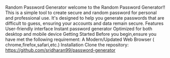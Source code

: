 Random Password Generator
welcome to the Random Password Generator!! This is a simple tool to create secure and random password for personal and professional use. It's designed to help you generate passwords that are difficult to guess, ensuring your accounts and data remain secure.
Features
User-friendly interface
Instant password generator
Optimized for both desktop and mobile device
Getting Started
Before you begin,ensure you have met the following requirement:
 A Modern/Updated Web Browser ( chrome,firefox,safari,etc.)
Installation
Clone the repository:
https://github.com/sridharan99/password-generator
